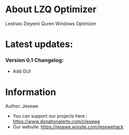 # About LZQ Optimizer
Lestraio Zieyemi Quren Windows Optimizer
# Latest updates:
### Version 0.1 Changelog:
- Add GUI
# Information
Author: Jesewe
- You can support our projects here : https://www.donationalerts.com/r/jesewe
- Our website: https://jesewe.wixsite.com/jesewehack
